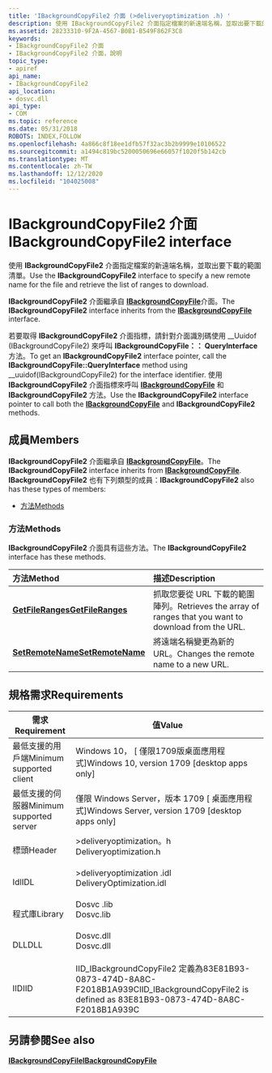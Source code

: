 ```yaml
---
title: 'IBackgroundCopyFile2 介面 (>deliveryoptimization .h) '
description: 使用 IBackgroundCopyFile2 介面指定檔案的新遠端名稱，並取出要下載的範圍清單。
ms.assetid: 28233310-9F2A-4567-B0B1-B549F862F3C8
keywords:
- IBackgroundCopyFile2 介面
- IBackgroundCopyFile2 介面，說明
topic_type:
- apiref
api_name:
- IBackgroundCopyFile2
api_location:
- dosvc.dll
api_type:
- COM
ms.topic: reference
ms.date: 05/31/2018
ROBOTS: INDEX,FOLLOW
ms.openlocfilehash: 4a866c8f18ee1dfb57f32ac3b2b9999e10106522
ms.sourcegitcommit: a1494c819bc5200050696e66057f1020f5b142cb
ms.translationtype: MT
ms.contentlocale: zh-TW
ms.lasthandoff: 12/12/2020
ms.locfileid: "104025008"
---
```

# <a name="ibackgroundcopyfile2-interface"></a><span data-ttu-id="e6696-105">IBackgroundCopyFile2 介面</span><span class="sxs-lookup"><span data-stu-id="e6696-105">IBackgroundCopyFile2 interface</span></span>

<span data-ttu-id="e6696-106">使用 **IBackgroundCopyFile2** 介面指定檔案的新遠端名稱，並取出要下載的範圍清單。</span><span class="sxs-lookup"><span data-stu-id="e6696-106">Use the **IBackgroundCopyFile2** interface to specify a new remote name for the file and retrieve the list of ranges to download.</span></span>

<span data-ttu-id="e6696-107">**IBackgroundCopyFile2** 介面繼承自 [**IBackgroundCopyFile**](ibackgroundcopyfile.md)介面。</span><span class="sxs-lookup"><span data-stu-id="e6696-107">The **IBackgroundCopyFile2** interface inherits from the [**IBackgroundCopyFile**](ibackgroundcopyfile.md) interface.</span></span>

<span data-ttu-id="e6696-108">若要取得 **IBackgroundCopyFile2** 介面指標，請針對介面識別碼使用 __Uuidof (IBackgroundCopyFile2) 來呼叫 **IBackgroundCopyFile：： QueryInterface** 方法。</span><span class="sxs-lookup"><span data-stu-id="e6696-108">To get an **IBackgroundCopyFile2** interface pointer, call the **IBackgroundCopyFile::QueryInterface** method using __uuidof(IBackgroundCopyFile2) for the interface identifier.</span></span> <span data-ttu-id="e6696-109">使用 **IBackgroundCopyFile2** 介面指標來呼叫 [**IBackgroundCopyFile**](ibackgroundcopyfile.md) 和 **IBackgroundCopyFile2** 方法。</span><span class="sxs-lookup"><span data-stu-id="e6696-109">Use the **IBackgroundCopyFile2** interface pointer to call both the [**IBackgroundCopyFile**](ibackgroundcopyfile.md) and **IBackgroundCopyFile2** methods.</span></span>

## <a name="members"></a><span data-ttu-id="e6696-110">成員</span><span class="sxs-lookup"><span data-stu-id="e6696-110">Members</span></span>

<span data-ttu-id="e6696-111">**IBackgroundCopyFile2** 介面繼承自 [**IBackgroundCopyFile**](ibackgroundcopyfile.md)。</span><span class="sxs-lookup"><span data-stu-id="e6696-111">The **IBackgroundCopyFile2** interface inherits from [**IBackgroundCopyFile**](ibackgroundcopyfile.md).</span></span> <span data-ttu-id="e6696-112">**IBackgroundCopyFile2** 也有下列類型的成員：</span><span class="sxs-lookup"><span data-stu-id="e6696-112">**IBackgroundCopyFile2** also has these types of members:</span></span>

-   [<span data-ttu-id="e6696-113">方法</span><span class="sxs-lookup"><span data-stu-id="e6696-113">Methods</span></span>](#methods)

### <a name="methods"></a><span data-ttu-id="e6696-114">方法</span><span class="sxs-lookup"><span data-stu-id="e6696-114">Methods</span></span>

<span data-ttu-id="e6696-115">**IBackgroundCopyFile2** 介面具有這些方法。</span><span class="sxs-lookup"><span data-stu-id="e6696-115">The **IBackgroundCopyFile2** interface has these methods.</span></span>



| <span data-ttu-id="e6696-116">方法</span><span class="sxs-lookup"><span data-stu-id="e6696-116">Method</span></span>                                                             | <span data-ttu-id="e6696-117">描述</span><span class="sxs-lookup"><span data-stu-id="e6696-117">Description</span></span>                                                                      |
|:-------------------------------------------------------------------|:---------------------------------------------------------------------------------|
| [<span data-ttu-id="e6696-118">**GetFileRanges**</span><span class="sxs-lookup"><span data-stu-id="e6696-118">**GetFileRanges**</span></span>](ibackgroundcopyfile2-getfileranges-method.md) | <span data-ttu-id="e6696-119">抓取您要從 URL 下載的範圍陣列。</span><span class="sxs-lookup"><span data-stu-id="e6696-119">Retrieves the array of ranges that you want to download from the URL.</span></span><br/> |
| [<span data-ttu-id="e6696-120">**SetRemoteName**</span><span class="sxs-lookup"><span data-stu-id="e6696-120">**SetRemoteName**</span></span>](ibackgroundcopyfile2-setremotename-method.md) | <span data-ttu-id="e6696-121">將遠端名稱變更為新的 URL。</span><span class="sxs-lookup"><span data-stu-id="e6696-121">Changes the remote name to a new URL.</span></span><br/>                                 |



 

## <a name="requirements"></a><span data-ttu-id="e6696-122">規格需求</span><span class="sxs-lookup"><span data-stu-id="e6696-122">Requirements</span></span>



| <span data-ttu-id="e6696-123">需求</span><span class="sxs-lookup"><span data-stu-id="e6696-123">Requirement</span></span> | <span data-ttu-id="e6696-124">值</span><span class="sxs-lookup"><span data-stu-id="e6696-124">Value</span></span> |
|-------------------------------------|-----------------------------------------------------------------------------------------------------|
| <span data-ttu-id="e6696-125">最低支援的用戶端</span><span class="sxs-lookup"><span data-stu-id="e6696-125">Minimum supported client</span></span><br/> | <span data-ttu-id="e6696-126">Windows 10， \[ 僅限1709版桌面應用程式\]</span><span class="sxs-lookup"><span data-stu-id="e6696-126">Windows 10, version 1709 \[desktop apps only\]</span></span><br/>                                           |
| <span data-ttu-id="e6696-127">最低支援的伺服器</span><span class="sxs-lookup"><span data-stu-id="e6696-127">Minimum supported server</span></span><br/> | <span data-ttu-id="e6696-128">僅限 Windows Server，版本 1709 \[ 桌面應用程式\]</span><span class="sxs-lookup"><span data-stu-id="e6696-128">Windows Server, version 1709 \[desktop apps only\]</span></span><br/>                                       |
| <span data-ttu-id="e6696-129">標頭</span><span class="sxs-lookup"><span data-stu-id="e6696-129">Header</span></span><br/>                   | <dl> <span data-ttu-id="e6696-130"><dt>>deliveryoptimization。h</dt></span><span class="sxs-lookup"><span data-stu-id="e6696-130"><dt>Deliveryoptimization.h</dt></span></span> </dl>   |
| <span data-ttu-id="e6696-131">Idl</span><span class="sxs-lookup"><span data-stu-id="e6696-131">IDL</span></span><br/>                      | <dl> <span data-ttu-id="e6696-132"><dt>>deliveryoptimization .idl</dt></span><span class="sxs-lookup"><span data-stu-id="e6696-132"><dt>DeliveryOptimization.idl</dt></span></span> </dl> |
| <span data-ttu-id="e6696-133">程式庫</span><span class="sxs-lookup"><span data-stu-id="e6696-133">Library</span></span><br/>                  | <dl> <span data-ttu-id="e6696-134"><dt>Dosvc .lib</dt></span><span class="sxs-lookup"><span data-stu-id="e6696-134"><dt>Dosvc.lib</dt></span></span> </dl>                |
| <span data-ttu-id="e6696-135">DLL</span><span class="sxs-lookup"><span data-stu-id="e6696-135">DLL</span></span><br/>                      | <dl> <span data-ttu-id="e6696-136"><dt>Dosvc.dll</dt></span><span class="sxs-lookup"><span data-stu-id="e6696-136"><dt>Dosvc.dll</dt></span></span> </dl>                |
| <span data-ttu-id="e6696-137">IID</span><span class="sxs-lookup"><span data-stu-id="e6696-137">IID</span></span><br/>                      | <span data-ttu-id="e6696-138">IID_IBackgroundCopyFile2 定義為83E81B93-0873-474D-8A8C-F2018B1A939C</span><span class="sxs-lookup"><span data-stu-id="e6696-138">IID_IBackgroundCopyFile2 is defined as 83E81B93-0873-474D-8A8C-F2018B1A939C</span></span><br/>             |



## <a name="see-also"></a><span data-ttu-id="e6696-139">另請參閱</span><span class="sxs-lookup"><span data-stu-id="e6696-139">See also</span></span>

<dl> <dt>

[<span data-ttu-id="e6696-140">**IBackgroundCopyFile**</span><span class="sxs-lookup"><span data-stu-id="e6696-140">**IBackgroundCopyFile**</span></span>](ibackgroundcopyfile.md)
</dt> </dl>

 

 





